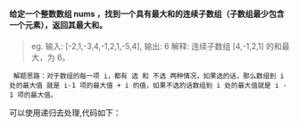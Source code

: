 #### 给定一个整数数组 nums ，找到一个具有最大和的连续子数组（子数组最少包含一个元素），返回其最大和。

> eg. 输入: [-2,1,-3,4,-1,2,1,-5,4],
> 输出: 6
> 解释: 连续子数组 [4,-1,2,1] 的和最大，为 6。

	 解题思路：对于数组的每一项 i，都有 选 和 不选 两种情况，如果选的话，那么数组到 i 处的最大值 就是 i-1 项的最大值 + i 的值，如果不选的话数组到 i 处的最大值就是 i - 1 项的最大值。

可以使用递归去处理,代码如下：
```

```